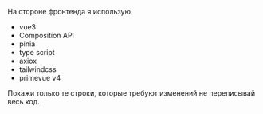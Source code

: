 На стороне фронтенда я использую 
- vue3
- Composition API
- pinia
- type script
- axiox
- tailwindcss 
- primevue v4


Покажи только те строки, которые требуют изменений не переписывай весь код.